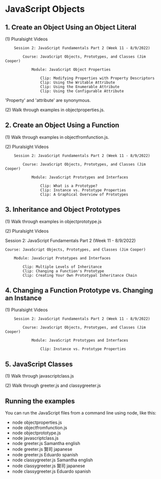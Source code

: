 # JavaScript Objects

## 1. Create an Object Using an Object Literal

(1) Pluralsight Videos

        Session 2: JavaScript Fundamentals Part 2 (Week 11 - 8/9/2022)

            Course: JavaScript Objects, Prototypes, and Classes (Jim Cooper)

                Module: JavaScript Object Properties

                    Clip: Modifying Properties with Property Descriptors
                    Clip: Using the Writable Attribute
                    Clip: Using the Enumerable Attribute
                    Clip: Using the Configurable Attribute

'Property' and 'attribute' are synonymous.

(2) Walk through examples in objectproperties.js.


## 2. Create an Object Using a Function

(1) Walk through examples in objectfromfunction.js.

(2) Pluralsight Videos
  
        Session 2: JavaScript Fundamentals Part 2 (Week 11 - 8/9/2022)

            Course: JavaScript Objects, Prototypes, and Classes (Jim Cooper)

                Module: JavaScript Prototypes and Interfaces

                    Clip: What is a Prototype?
                    Clip: Instance vs. Prototype Properties
                    Clip: A Graphical Overview of Prototypes

## 3. Inheritance and Object Prototypes

(1) Walk through examples in objectprototype.js


(2) Pluralsight Videos

Session 2: JavaScript Fundamentals Part 2 (Week 11 - 8/9/2022)

    Course: JavaScript Objects, Prototypes, and Classes (Jim Cooper)

        Module: JavaScript Prototypes and Interfaces

            Clip: Multiple Levels of Inheritance
            Clip: Changing a Function's Prototype
            Clip: Creating Your Own Prototypal Inheritance Chain



## 4. Changing a Function Prototype vs. Changing an Instance

(1) Pluralsight Videos
  
        Session 2: JavaScript Fundamentals Part 2 (Week 11 - 8/9/2022)

            Course: JavaScript Objects, Prototypes, and Classes (Jim Cooper)

                Module: JavaScript Prototypes and Interfaces

                    Clip: Instance vs. Prototype Properties


## 5. JavaScript Classes 

(1) Walk through javascriptclass.js

(2) Walk through greeter.js and classygreeter.js

## Running the examples 

You can run the JavaScript files from a command line using node, like this:

- node objectproperties.js
- node objectfromfunction.js
- node objectprototype.js
- node javascriptclass.js
- node greeter.js Samantha english
- node greeter.js 賢司 japanese
- node greeter.js Eduardo spanish 
- node classygreeter.js Samantha english
- node classygreeter.js 賢司 japanese
- node classygreeter.js Eduardo spanish 
